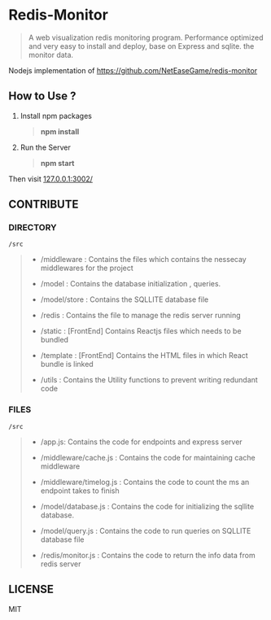 
# Redis-Monitor

> A web visualization redis monitoring program. Performance optimized and very easy to install and deploy, base on Express and sqlite. the monitor data.

Nodejs implementation of https://github.com/NetEaseGame/redis-monitor

## How to Use ?

1. Install npm packages

	> **npm install**

2. Run the Server
	
	> **npm start**

Then visit [127.0.0.1:3002/](http://127.0.0.1:3002/) 



## CONTRIBUTE 

### DIRECTORY 

	/src

   > - /middleware : Contains the files which contains the nessecay middlewares for the project
   > 
   > - /model  : Contains the database initialization , queries.
   > 
   > - /model/store : Contains the SQLLITE database file
   > 
   > - /redis :  Contains the file to manage the redis server running 
   > 
   > - /static : [FrontEnd] Contains Reactjs files which needs to be bundled
   > 
   > - /template : [FrontEnd] Contains the HTML files in which React bundle is linked
   > 
   > - /utils : Contains the Utility functions to prevent writing redundant code

### FILES 

    /src
> - /app.js: Contains the code for endpoints and express server
> - /middleware/cache.js : Contains the code for maintaining cache middleware
> 
> - /middleware/timelog.js : Contains the code to count the ms an endpoint takes to finish
> 
> - /model/database.js  : Contains the code for initializing the sqllite database.
> 
> - /model/query.js : Contains the code to run queries on SQLLITE database file
> 
> - /redis/monitor.js :  Contains the code to return the info data from redis server
> 



 
## LICENSE

MIT 


